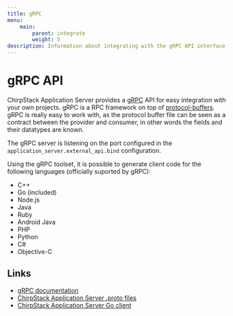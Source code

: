 ```yaml
---
title: gRPC
menu:
    main:
        parent: integrate
        weight: 5
description: Information about integrating with the gRPC API interface.
---
```


# gRPC API

ChirpStack Application Server provides a [gRPC](http://www.grpc.io/) API for easy integration
with your own projects. gRPC is a RPC framework on top of [protocol-buffers](https://developers.google.com/protocol-buffers/).
gRPC is really easy to work with, as the protocol buffer file can be seen as
a contract between the provider and consumer, in other words the fields and
their datatypes are known.

The gRPC server is listening on the port configured in the
`application_server.external_api.bind` configuration.

Using the gRPC toolset, it is possible to generate client code for the following
languages (officially suported by gRPC):

* C++
* Go (included)
* Node.js
* Java
* Ruby
* Android Java
* PHP
* Python
* C#
* Objective-C

## Links

* [gRPC documentation](http://www.grpc.io/)
* [ChirpStack Application Server .proto files](https://github.com/brocaar/chirpstack-application-server/tree/master/api)
* [ChirpStack Application Server Go client](https://godoc.org/github.com/brocaar/chirpstack-application-server/api)
